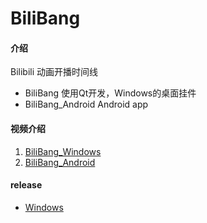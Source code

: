 # BiliBang

#### 介绍
Bilibili 动画开播时间线

* BiliBang 使用Qt开发，Windows的桌面挂件
* BiliBang_Android Android app


#### 视频介绍

1.  [BiliBang_Windows](https://www.bilibili.com/video/BV1pV411n7yR)
2.  [BiliBang_Android](https://www.bilibili.com/video/BV1Qy4y1g71Z)

#### release
* [Windows](../pub/blob/master/BiliBang/release_dist.md)

